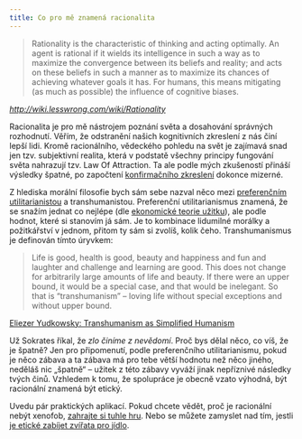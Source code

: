 ```yaml
---
title: Co pro mě znamená racionalita
---
```


>Rationality is the characteristic of thinking and acting optimally. An agent is rational if it wields its intelligence in such a way as to maximize the convergence between its beliefs and reality; and acts on these beliefs in such a manner as to maximize its chances of achieving whatever goals it has. For humans, this means mitigating (as much as possible) the influence of cognitive biases.

_<http://wiki.lesswrong.com/wiki/Rationality>_

Racionalita je pro mě nástrojem poznání světa a dosahování správných rozhodnutí. Věřím, že odstranění našich kognitivních zkreslení z nás činí lepší lidi. Kromě racionálního, vědeckého pohledu na svět je zajímavá snad jen tzv. subjektivní realita, která v podstatě všechny principy fungování světa nahrazují tzv. Law Of Attraction. Ta ale podle mých zkušeností přináší výsledky špatné, po započtení [konfirmačního zkreslení](https://en.wikipedia.org/wiki/Confirmation_bias) dokonce mizerné. 

Z hlediska morální filosofie bych sám sebe nazval něco mezi [preferenčním utilitarianistou](https://en.wikipedia.org/wiki/Utilitarianism#Preference_utilitarianism) a transhumanistou. Preferenční utilitarianismus znamená, že se snažím jednat co nejlépe (dle [ekonomické teorie užitku](https://en.wikipedia.org/wiki/Utility)), ale podle hodnot, které si stanovím já sám. Je to kombinace lidumilné morálky a požitkářství v jednom, přitom ty sám si zvolíš, kolik čeho. Transhumanismus je definován tímto úryvkem:

> Life is good, health is good, beauty and happiness and fun and laughter and challenge and learning are good. This does not change for arbitrarily large amounts of life and beauty. If there were an upper bound, it would be a special case, and that would be inelegant. So that is “transhumanism” – loving life without special exceptions and without upper bound.

[Eliezer Yudkowsky: Transhumanism as Simplified Humanism](http://yudkowsky.net/singularity/simplified/)

Už Sokrates říkal, že _zlo činíme z nevědomí_. Proč bys dělal něco, co víš, že je špatně? Jen pro připomenutí, podle preferenčního utilitarianismu, pokud je něco zábava a ta zábava má pro tebe větší hodnotu než něco jiného, neděláš nic „špatně“ – užitek z této zábavy vyváží jinak nepříznivé následky tvých činů. Vzhledem k tomu, že spolupráce je obecně vzato výhodná, být racionální znamená být etický.

Uvedu pár praktických aplikací. Pokud chcete vědět, proč je racionální nebýt xenofob, [zahrajte si tuhle hru](http://ncase.me/polygons/). Nebo se můžete zamyslet nad tím, jestli [je etické zabíjet zvířata pro jídlo](https://www.youtube.com/watch?v=3HAMk_ZYO7g).


